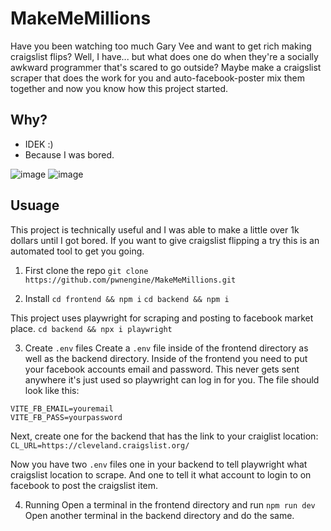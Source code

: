 # MakeMeMillions

Have you been watching too much Gary Vee and want to get rich making craigslist flips?
Well, I have... but what does one do when they're a socially awkward programmer that's scared to go outside?
Maybe make a craigslist scraper that does the work for you and auto-facebook-poster mix them together and now you know how this project started.

## Why?
- IDEK :)
- Because I was bored.

![image](https://github.com/user-attachments/assets/ec7302bb-bef3-4fae-b980-0d2ee938bad3)
![image](https://github.com/user-attachments/assets/dc304189-3bab-465b-80fd-e4c14cd38102)

## Usuage
This project is technically useful and I was able to make a little over 1k dollars until I got bored.
If you want to give craigslist flipping a try this is an automated tool to get you going.

1. First clone the repo
```git clone https://github.com/pwnengine/MakeMeMillions.git```

2. Install
```cd frontend && npm i```
```cd backend && npm i```

This project uses playwright for scraping and posting to facebook market place.
```cd backend && npx i playwright```

3. Create ```.env``` files
Create a ```.env``` file inside of the frontend directory as well as the backend directory.
Inside of the frontend you need to put your facebook accounts email and password. This never gets sent anywhere it's just used so playwright can log in for you.
The file should look like this:
```
VITE_FB_EMAIL=youremail
VITE_FB_PASS=yourpassword
```
Next, create one for the backend that has the link to your craiglist location:
```CL_URL=https://cleveland.craigslist.org/```

Now you have two ```.env``` files one in your backend to tell playwright what craigslist location to scrape.
And one to tell it what account to login to on facebook to post the craigslist item.

4. Running
Open a terminal in the frontend directory and run ```npm run dev```
Open another terminal in the backend directory and do the same.

